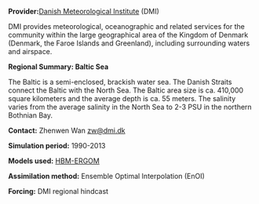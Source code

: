 **Provider:**[Danish Meteorological Institute](http://www.dmi.dk/en/about-the-dmi/profile/introduction-to-dmi/) (DMI)

DMI provides meteorological, oceanographic and related services for the community within the large geographical area of the Kingdom of Denmark (Denmark, the Faroe Islands and Greenland), including surrounding waters and airspace.

**Regional Summary: Baltic Sea**

The Baltic is a semi-enclosed, brackish water sea. The Danish Straits connect the Baltic with the North Sea. The Baltic area size is ca. 410,000 square kilometers and the average depth is ca. 55 meters. The salinity varies from the average salinity in the North Sea to 2-3 PSU in the northern Bothnian Bay.

**Contact:** Zhenwen Wan [zw@dmi.dk](mailto:zw@dmi.dk)



**Simulation period:** 1990-2013

**Models used:** <a href="/resources/Modelling_in_the_Baltic_Sea.pdf" target="_blank">HBM-ERGOM</a>



**Assimilation method:** Ensemble Optimal Interpolation (EnOI)




**Forcing:** DMI regional hindcast









